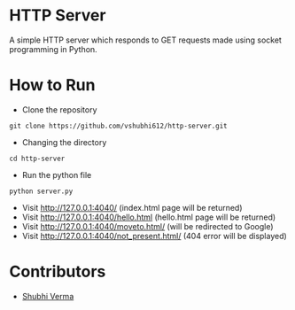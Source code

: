 # HTTP Server
A simple HTTP server which responds to GET requests made using socket programming in Python.

# How to Run
* Clone the repository
```
git clone https://github.com/vshubhi612/http-server.git
```
* Changing the directory
```
cd http-server
```
* Run the python file
```
python server.py
```
* Visit http://127.0.0.1:4040/ (index.html page will be returned)
* Visit http://127.0.0.1:4040/hello.html (hello.html page will be returned)
* Visit http://127.0.0.1:4040/moveto.html/ (will be redirected to Google)
* Visit http://127.0.0.1:4040/not_present.html/ (404 error will be displayed)

# Contributors
* [Shubhi Verma](https://github.com/vshubhi612)
